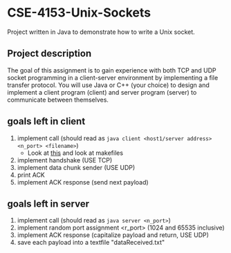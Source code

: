 # CSE-4153-Unix-Sockets
Project written in Java to demonstrate how to write a Unix socket. 

## Project description 
The  goal  of  this  assignment  is  to  gain  experience  with  both  TCP  and  UDP  socket  programming  in  a client-server environment by implementing a file transfer protocol. You will use Java or  C++  (your  choice)  to  design  and  implement  a  client  program  (client)  and  server  program (server) to communicate between themselves. 

## goals left in client
1. implement call (should read as `java client <host1/server address> <n_port> <filename>`)
     * Look at [this](https://canvas.msstate.edu/courses/22469/assignments/126620 "canvas link") and look at makefiles
2. implement handshake (USE TCP)
3. implement data chunk sender (USE UDP)
4. print ACK
5. implement ACK response (send next payload)


## goals left in server
1. implement call (should read as `java server <n_port>`)
2. implement random port assignment <r_port> (1024 and 65535 inclusive)
3. implement ACK response (capitalize payload and return, USE UDP) 
4. save each payload into a textfile "dataReceived.txt"

